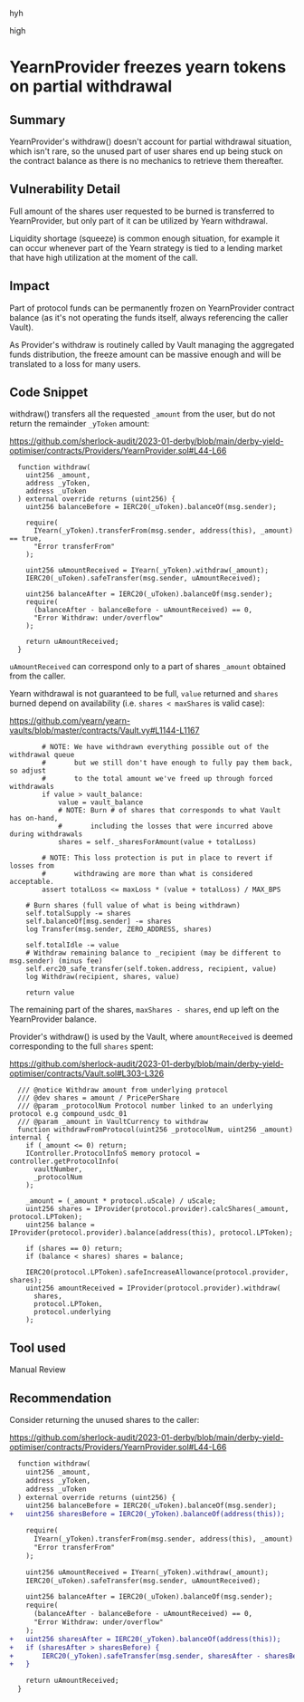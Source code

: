 hyh

high

# YearnProvider freezes yearn tokens on partial withdrawal

## Summary

YearnProvider's withdraw() doesn't account for partial withdrawal situation, which isn't rare, so the unused part of user shares end up being stuck on the contract balance as there is no mechanics to retrieve them thereafter.

## Vulnerability Detail

Full amount of the shares user requested to be burned is transferred to YearnProvider, but only part of it can be utilized by Yearn withdrawal.

Liquidity shortage (squeeze) is common enough situation, for example it can occur whenever part of the Yearn strategy is tied to a lending market that have high utilization at the moment of the call.

## Impact

Part of protocol funds can be permanently frozen on YearnProvider contract balance (as it's not operating the funds itself, always referencing the caller Vault).

As Provider's withdraw is routinely called by Vault managing the aggregated funds distribution, the freeze amount can be massive enough and will be translated to a loss for many users.

## Code Snippet

withdraw() transfers all the requested `_amount` from the user, but do not return the remainder `_yToken` amount:

https://github.com/sherlock-audit/2023-01-derby/blob/main/derby-yield-optimiser/contracts/Providers/YearnProvider.sol#L44-L66

```solidity
  function withdraw(
    uint256 _amount,
    address _yToken,
    address _uToken
  ) external override returns (uint256) {
    uint256 balanceBefore = IERC20(_uToken).balanceOf(msg.sender);

    require(
      IYearn(_yToken).transferFrom(msg.sender, address(this), _amount) == true,
      "Error transferFrom"
    );

    uint256 uAmountReceived = IYearn(_yToken).withdraw(_amount);
    IERC20(_uToken).safeTransfer(msg.sender, uAmountReceived);

    uint256 balanceAfter = IERC20(_uToken).balanceOf(msg.sender);
    require(
      (balanceAfter - balanceBefore - uAmountReceived) == 0,
      "Error Withdraw: under/overflow"
    );

    return uAmountReceived;
  }
```

`uAmountReceived` can correspond only to a part of shares `_amount` obtained from the caller.

Yearn withdrawal is not guaranteed to be full, `value` returned and `shares` burned depend on availability (i.e. `shares < maxShares` is valid case):

https://github.com/yearn/yearn-vaults/blob/master/contracts/Vault.vy#L1144-L1167

```vyper
        # NOTE: We have withdrawn everything possible out of the withdrawal queue
        #       but we still don't have enough to fully pay them back, so adjust
        #       to the total amount we've freed up through forced withdrawals
        if value > vault_balance:
            value = vault_balance
            # NOTE: Burn # of shares that corresponds to what Vault has on-hand,
            #       including the losses that were incurred above during withdrawals
            shares = self._sharesForAmount(value + totalLoss)

        # NOTE: This loss protection is put in place to revert if losses from
        #       withdrawing are more than what is considered acceptable.
        assert totalLoss <= maxLoss * (value + totalLoss) / MAX_BPS

    # Burn shares (full value of what is being withdrawn)
    self.totalSupply -= shares
    self.balanceOf[msg.sender] -= shares
    log Transfer(msg.sender, ZERO_ADDRESS, shares)
    
    self.totalIdle -= value
    # Withdraw remaining balance to _recipient (may be different to msg.sender) (minus fee)
    self.erc20_safe_transfer(self.token.address, recipient, value)
    log Withdraw(recipient, shares, value)
    
    return value
```

The remaining part of the shares, `maxShares - shares`, end up left on the YearnProvider balance.

Provider's withdraw() is used by the Vault, where `amountReceived` is deemed corresponding to the full `shares` spent:

https://github.com/sherlock-audit/2023-01-derby/blob/main/derby-yield-optimiser/contracts/Vault.sol#L303-L326

```solidity
  /// @notice Withdraw amount from underlying protocol
  /// @dev shares = amount / PricePerShare
  /// @param _protocolNum Protocol number linked to an underlying protocol e.g compound_usdc_01
  /// @param _amount in VaultCurrency to withdraw
  function withdrawFromProtocol(uint256 _protocolNum, uint256 _amount) internal {
    if (_amount <= 0) return;
    IController.ProtocolInfoS memory protocol = controller.getProtocolInfo(
      vaultNumber,
      _protocolNum
    );

    _amount = (_amount * protocol.uScale) / uScale;
    uint256 shares = IProvider(protocol.provider).calcShares(_amount, protocol.LPToken);
    uint256 balance = IProvider(protocol.provider).balance(address(this), protocol.LPToken);

    if (shares == 0) return;
    if (balance < shares) shares = balance;

    IERC20(protocol.LPToken).safeIncreaseAllowance(protocol.provider, shares);
    uint256 amountReceived = IProvider(protocol.provider).withdraw(
      shares,
      protocol.LPToken,
      protocol.underlying
    );
```

## Tool used

Manual Review

## Recommendation

Consider returning the unused shares to the caller:

https://github.com/sherlock-audit/2023-01-derby/blob/main/derby-yield-optimiser/contracts/Providers/YearnProvider.sol#L44-L66

```diff
  function withdraw(
    uint256 _amount,
    address _yToken,
    address _uToken
  ) external override returns (uint256) {
    uint256 balanceBefore = IERC20(_uToken).balanceOf(msg.sender);
+   uint256 sharesBefore = IERC20(_yToken).balanceOf(address(this));

    require(
      IYearn(_yToken).transferFrom(msg.sender, address(this), _amount) == true,
      "Error transferFrom"
    );

    uint256 uAmountReceived = IYearn(_yToken).withdraw(_amount);
    IERC20(_uToken).safeTransfer(msg.sender, uAmountReceived);

    uint256 balanceAfter = IERC20(_uToken).balanceOf(msg.sender);
    require(
      (balanceAfter - balanceBefore - uAmountReceived) == 0,
      "Error Withdraw: under/overflow"
    );
+   uint256 sharesAfter = IERC20(_yToken).balanceOf(address(this)); 
+   if (sharesAfter > sharesBefore) {
+       IERC20(_yToken).safeTransfer(msg.sender, sharesAfter - sharesBefore);
+   }

    return uAmountReceived;
  }
```